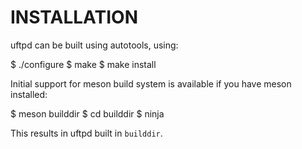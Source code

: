 INSTALLATION
============

uftpd can be built using autotools, using:

$ ./configure
$ make
$ make install


Initial support for meson build system is available if you have meson installed:

 $ meson builddir
 $ cd builddir
 $ ninja

This results in uftpd built in `builddir`.
